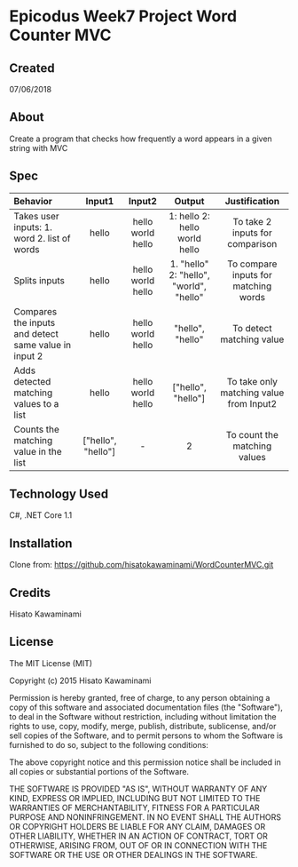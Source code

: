 # Epicodus Week7 Project Word Counter MVC

## Created

07/06/2018

## About

Create a program that checks how frequently a word appears in a given string with MVC

## Spec

|Behavior|	Input1	|Input2	|Output	|Justification|
|:--------|:-------------:|:--------------:|:---:|:---:|
|Takes user inputs: 1. word 2. list of words	|hello|	hello world hello	|1: hello 2: hello world hello	|To take 2 inputs for comparison
|Splits inputs	|hello	|hello world hello	|1. "hello" 2: "hello", "world", "hello"	|To compare inputs for matching words
|Compares the inputs and detect same value in input 2	|hello	|hello world hello	|"hello", "hello"	|To detect matching value
|Adds detected matching values to a list	|hello	|hello world hello	|["hello", "hello"]	|To take only matching value from Input2
|Counts the matching value in the list|	["hello", "hello"]	|-	|2|To count the matching values


## Technology Used

C#, .NET Core 1.1

## Installation

Clone from:
https://github.com/hisatokawaminami/WordCounterMVC.git

## Credits
Hisato Kawaminami


## License

The MIT License (MIT)

Copyright (c) 2015 Hisato Kawaminami

Permission is hereby granted, free of charge, to any person obtaining a copy of this software and associated documentation files (the "Software"), to deal in the Software without restriction, including without limitation the rights to use, copy, modify, merge, publish, distribute, sublicense, and/or sell copies of the Software, and to permit persons to whom the Software is furnished to do so, subject to the following conditions:

The above copyright notice and this permission notice shall be included in all copies or substantial portions of the Software.

THE SOFTWARE IS PROVIDED "AS IS", WITHOUT WARRANTY OF ANY KIND, EXPRESS OR IMPLIED, INCLUDING BUT NOT LIMITED TO THE WARRANTIES OF MERCHANTABILITY, FITNESS FOR A PARTICULAR PURPOSE AND NONINFRINGEMENT. IN NO EVENT SHALL THE AUTHORS OR COPYRIGHT HOLDERS BE LIABLE FOR ANY CLAIM, DAMAGES OR OTHER LIABILITY, WHETHER IN AN ACTION OF CONTRACT, TORT OR OTHERWISE, ARISING FROM, OUT OF OR IN CONNECTION WITH THE SOFTWARE OR THE USE OR OTHER DEALINGS IN THE SOFTWARE.
